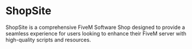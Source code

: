 # ShopSite
 ShopSite is a comprehensive FiveM Software Shop designed to provide a seamless experience for users looking to enhance their FiveM server with high-quality scripts and resources.
